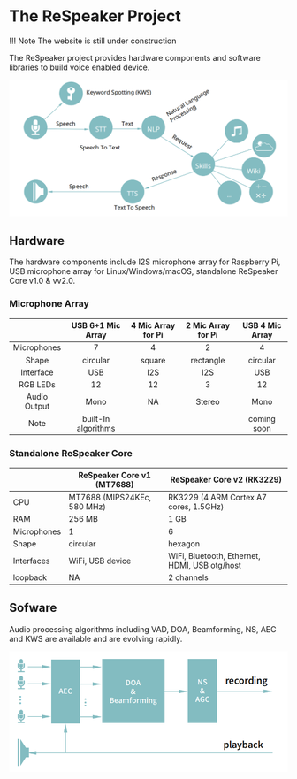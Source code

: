 # The ReSpeaker Project

!!! Note
    The website is still under construction

The ReSpeaker project provides hardware components and software libraries to build voice enabled device.

![](assets/images/vui.png)

## Hardware

The hardware components include I2S microphone array for Raspberry Pi, USB microphone array for Linux/Windows/macOS, standalone ReSpeaker Core v1.0 & vv2.0.

### Microphone Array

|              |  USB 6+1 Mic Array  | 4 Mic Array for Pi | 2 Mic Array for Pi | USB 4 Mic Array |
|:------------:|:-------------------:|:------------------:|:------------------:|:---------------:|
|  Microphones |          7          |          4         |          2         |        4        |
|     Shape    |       circular      |       square       |      rectangle     |     circular    |
|   Interface  |         USB         |         I2S        |         I2S        |       USB       |
|   RGB LEDs   |          12         |         12         |          3         |        12       |
| Audio Output |         Mono        |         NA         |       Stereo       |       Mono      |
|     Note     | built-In algorithms |                    |                    |   coming soon   |


### Standalone ReSpeaker Core

|             | ReSpeaker Core v1 (MT7688)  | ReSpeaker Core v2 (RK3229)                    |
|-------------|-----------------------------|-----------------------------------------------|
| CPU         | MT7688 (MIPS24KEc, 580 MHz) | RK3229 (4 ARM Cortex A7 cores, 1.5GHz)        |
| RAM         | 256 MB                      | 1 GB                                          |
| Microphones | 1                           | 6                                             |
| Shape       | circular                    | hexagon                                       |
| Interfaces  | WiFi, USB device            | WiFi, Bluetooth, Ethernet, HDMI, USB otg/host |
| loopback    | NA                          | 2 channels                                    |

## Sofware

Audio processing algorithms including VAD, DOA, Beamforming, NS, AEC and KWS are available and are evolving rapidly.

![](assets/images/mic_array.png)



